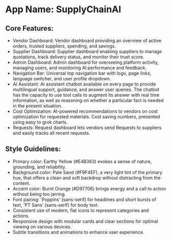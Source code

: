 # **App Name**: SupplyChainAI

## Core Features:

- Vendor Dashboard: Vendor dashboard providing an overview of active orders, trusted suppliers, spending, and savings.
- Supplier Dashboard: Supplier dashboard enabling suppliers to manage quotations, track delivery status, and monitor their trust score.
- Admin Dashboard: Admin dashboard for overseeing platform activity, managing users, and monitoring AI performance and feedback.
- Navigation Bar: Universal top navigation bar with logo, page links, language switcher, and user profile dropdown.
- AI Assistant: AI assistant chatbot available on every page to provide multilingual support, guidance, and answer user queries. The chatbot has the capacity to use tool calls to augment its answer with real time information, as well as reasoning on whether a particular fact is needed in the present situation.
- Cost Optimization: AI-powered recommendations to vendors on cost optimization for requested materials. Cost saving numbers, presented using easy to grok charts.
- Requests: Request dashboard lets vendors send Requests to suppliers and easily tracks all recent requests.

## Style Guidelines:

- Primary color: Earthy Yellow (#E4B363) evokes a sense of nature, grounding, and reliability.
- Background color: Pale Sand (#F9F4EF), a very light tint of the primary hue, that offers a clean and soft backdrop without distracting from the content.
- Accent color: Burnt Orange (#D97706) brings energy and a call to action without being too jarring.
- Font pairing: 'Poppins' (sans-serif) for headlines and short bursts of text, 'PT Sans' (sans-serif) for body text.
- Consistent use of modern, flat icons to represent categories and actions.
- Responsive design with modular cards and clear sections for optimal viewing on various devices.
- Subtle transitions and animations to enhance user experience.